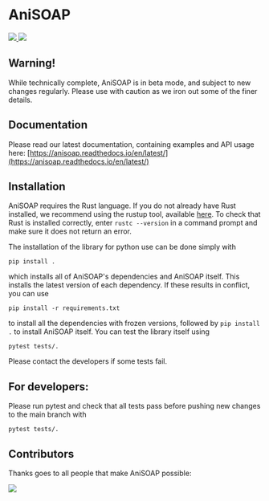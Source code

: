 AniSOAP
=======

<a href="https://github.com/cersonsky-lab/anisoap/actions?query=workflow%3ATest">
  <img src="https://github.com/cersonsky-lab/anisoap/workflows/Test/badge.svg"/>
</a><a href="https://codecov.io/gh/cersonsky-lab/anisoap/">
  <img src="https://codecov.io/gh/cersonsky-lab/anisoap/branch/main/graph/badge.svg?token=UZJPJG34SM" />
</a>

## Warning!

While technically complete, AniSOAP is in beta mode, and subject to new changes regularly. 
Please use with caution as we iron out some of the finer details.

## Documentation

Please read our latest documentation, containing examples and API usage here: [https://anisoap.readthedocs.io/en/latest/](https://anisoap.readthedocs.io/en/latest/)

## Installation

AniSOAP requires the Rust language.  If you do not already have Rust installed, we recommend using the rustup tool, available [here](https://rustup.rs).  To check that Rust is installed correctly, enter `rustc --version` in a command prompt and make sure it does not return an error.

The installation of the library for python use can be done simply with

    pip install .

which installs all of AniSOAP's dependencies and AniSOAP itself. This installs the latest version of each dependency. If these results in conflict, you can use

    pip install -r requirements.txt

to install all the dependencies with frozen versions, followed by `pip install .` to install AniSOAP itself. You can test the library itself using

    pytest tests/.

Please contact the developers if some tests fail.

## For developers:

Please run pytest and check that all tests pass before pushing new changes to the main branch with

    pytest tests/.

Contributors
------------

Thanks goes to all people that make AniSOAP possible:

<a href="https://github.com/cersonsky-lab/anisoap/graphs/contributors">
  <img src="https://contrib.rocks/image?repo=cersonsky-lab/anisoap" />
</a>
